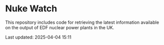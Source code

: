 # Nuke Watch

This repository includes code for retrieving the latest information available on the output of EDF nuclear power plants in the UK.

Last updated: 2025-04-04 15:11